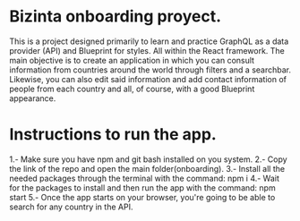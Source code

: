 # Bizinta onboarding proyect.

This is a project designed primarily to learn and practice GraphQL as a data provider (API) and Blueprint for styles. All within the React framework.
The main objective is to create an application in which you can consult information from countries around the world through filters and a searchbar. Likewise, you can also edit said information and add contact information of people from each country and all, of course, with a good Blueprint appearance.

# Instructions to run the app.

1.- Make sure you have npm and git bash installed on you system.
2.- Copy the link of the repo and open the main folder(onboarding).
3.- Install all the needed packages through the terminal with the command: npm i
4.- Wait for the packages to install and then run the app with the command: npm start
5.- Once the app starts on your browser, you're going to be able to search for any country in the API.
